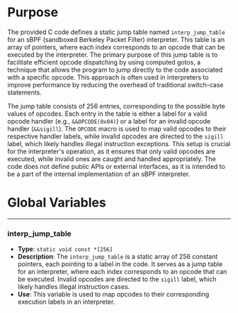 # Purpose
The provided C code defines a static jump table named `interp_jump_table` for an sBPF (sandboxed Berkeley Packet Filter) interpreter. This table is an array of pointers, where each index corresponds to an opcode that can be executed by the interpreter. The primary purpose of this jump table is to facilitate efficient opcode dispatching by using computed gotos, a technique that allows the program to jump directly to the code associated with a specific opcode. This approach is often used in interpreters to improve performance by reducing the overhead of traditional switch-case statements.

The jump table consists of 256 entries, corresponding to the possible byte values of opcodes. Each entry in the table is either a label for a valid opcode handler (e.g., `&&OPCODE(0x04)`) or a label for an invalid opcode handler (`&&sigill`). The `OPCODE` macro is used to map valid opcodes to their respective handler labels, while invalid opcodes are directed to the `sigill` label, which likely handles illegal instruction exceptions. This setup is crucial for the interpreter's operation, as it ensures that only valid opcodes are executed, while invalid ones are caught and handled appropriately. The code does not define public APIs or external interfaces, as it is intended to be a part of the internal implementation of an sBPF interpreter.
# Global Variables

---
### interp\_jump\_table
- **Type**: `static void const *[256]`
- **Description**: The `interp_jump_table` is a static array of 256 constant pointers, each pointing to a label in the code. It serves as a jump table for an interpreter, where each index corresponds to an opcode that can be executed. Invalid opcodes are directed to the `sigill` label, which likely handles illegal instruction cases.
- **Use**: This variable is used to map opcodes to their corresponding execution labels in an interpreter.


